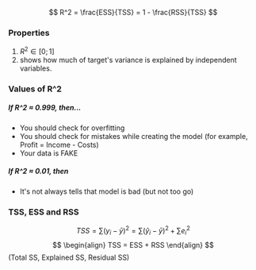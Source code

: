 $$
R^2 = \frac{ESS}{TSS} = 1 - \frac{RSS}{TSS}
$$
### Properties
1) $R^2 \in [0;1]$
2) shows how much of target's variance is explained by independent variables.


### Values of R^2
##### If R^2 $\approx$ 0.999, then...
- You should check for overfitting
- You should check for mistakes while creating the model 
(for example, Profit = Income - Costs)
- Your data is FAKE
##### If R^2 $\approx$ 0.01, then
- It's not always tells that model is bad (but not too go)


### TSS, ESS and RSS
$$
TSS = \sum(y_{i}-\bar{y})^2 = \sum(\hat{y}_{i}-\bar{y})^2+\sum e_{i}^2
$$$$
\begin{align}
TSS = ESS + RSS  
\end{align}
$$(Total SS, Explained SS, Residual SS)
